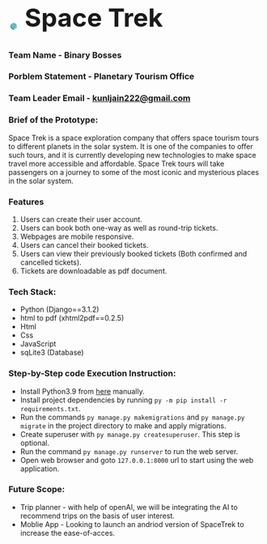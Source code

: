 <h1 style="font-size: 50px"> <img style="width: 4%;margin-bottom:-10px;" src="https://github.com/Decoder2003/Space-Trek/blob/main/staticfiles/img/icon.png">  Space Trek </h1>

### Team Name - Binary Bosses
### Porblem Statement - Planetary Tourism Office
### Team Leader Email - kunljain222@gmail.com

### Brief of the Prototype:
<p> Space Trek is a space exploration company that offers space tourism tours to different planets in the solar system. It is one of the companies to offer such tours, and it is currently developing new technologies to make space travel more accessible and affordable. Space Trek tours will take passengers on a journey to some of the most iconic and mysterious places in the solar system.
</p>

### Features
1. Users can create their user account.
2. Users can book both one-way as well as round-trip tickets.
3. Webpages are mobile responsive.
4. Users can cancel their booked tickets.
5. Users can view their previously booked tickets (Both confirmed and cancelled tickets).
6. Tickets are downloadable as pdf document.

### Tech Stack:
- Python (Django==3.1.2)
- html to pdf (xhtml2pdf==0.2.5)
- Html
- Css
- JavaScript
- sqLite3 (Database)
 
### Step-by-Step code Execution Instruction: 
- Install Python3.9 from [here](https://www.python.org/downloads/) manually.
- Install project dependencies by running `py -m pip install -r requirements.txt`.
- Run the commands `py manage.py makemigrations` and `py manage.py migrate` in the project directory to make and apply migrations.
- Create superuser with `py manage.py createsuperuser`. This step is optional.
- Run the command `py manage.py runserver` to run the web server.
- Open web browser and goto `127.0.0.1:8000` url to start using the web application.

### Future Scope:
- Trip planner - with help of openAI, we will be integrating the AI to recommend trips on the basis of user interest.
- Moblie App - Looking to launch an andriod version of SpaceTrek to increase the ease-of-acces.